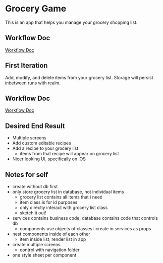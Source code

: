 # Grocery Game

This is an app that helps you manage your grocery shopping list.

## Workflow Doc

[Workflow Doc](https://docs.google.com/document/d/1eViRS9ULNMJRaJwmiJKYrWIrI57_2v5ifvItTkjiClc/edit?pli=1)

## First Iteration

Add, modify, and delete items from your grocery list. Storage will persist inbetween runs with realm.

## Workflow Doc

[Workflow Doc](https://docs.google.com/document/d/1eViRS9ULNMJRaJwmiJKYrWIrI57_2v5ifvItTkjiClc/edit?pli=1)

## Desired End Result

- Multiple screens
- Add custom editable recipes
- Add a recipe to your grocery list
  - items from that recipe will appear on grocery list
- Nicer looking UI, specifically on iOS

## Notes for self

- create without db first
- only store grocery list in database, not individual items
  - grocery list contains all items that i need
  - item class is for id purposes
  - only directly interact with grocery list class
  - sketch it out!
- services contains business code, database contains code that controls db
  - components use objects of classes i create in services as props
- nest components inside of each other
  - item inside list; render list in app
- create multiple screens
  - control with navigation folder
- one style sheet per component
